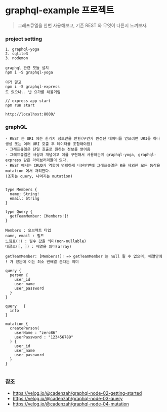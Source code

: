 # graphql-example 프로젝트

> 그래프큐엘을 한번 사용해보고, 기존 REST 와 무엇이 다른지 느껴보자.


### project setting

```
1. graphql-yoga 
2. sqlite3
3. nodemon

graphql 관련 모듈 설치
npm i -S graphql-yoga

이거 말고
npm i -S graphql-express 
도 있으나.. 난 요가를 해볼거임

// express app start
npm run start

http://localhost:8000/

```

### graphQL

```
- REST 는 URI 에는 한가지 정보만을 반환(무언가 완성된 데이터를 얻으려면 URI를 하나 생성 또는 여러 URI 호출 후 데이터를 조합해야함)
- 그래프큐엘은 단일 호출로 원하는 정보를 얻어옴
- 그래프큐엘은 사상과 개념이고 이를 구현해서 사용하는게 graphql-yoga, graphql-express 같은 라이브러리들이 있다.
- REST 에서는 CRUD가 역할이 명확하게 나뉜반면에 그래프큐엘은 R을 제외한 모든 동작을 mutation 에서 처리한다.
(조회는 query, 나머지는 mutation)


type Members {
  name: String!
  email: String
}

type Query {
  getTeamMember: [Members!]!
}

Members : 오브젝트 타입
name, email : 필드
느낌표(!) : 필수 값을 의미(non-nullable)
대괄호([, ]) : 배열을 의미(array)

getTeamMember: [Members!]! => getTeamMember 는 null 될 수 없으며, 배열안에 ! 가 있는데 이는 최소 빈배열 준다는 의미 

```

```
query {
  person {
    user_id
    user_name
    user_password
  }
}

query	{
  info
}

mutation {
  createPerson(
    userName : "zero86"
    userPassword : "123456789"
  ) {
    user_id
    user_name
    user_password
  }
}


```



### 참조
- https://velog.io/@cadenzah/graphql-node-02-getting-started
- https://velog.io/@cadenzah/graphql-node-03-query
- https://velog.io/@cadenzah/graphql-node-04-mutation
